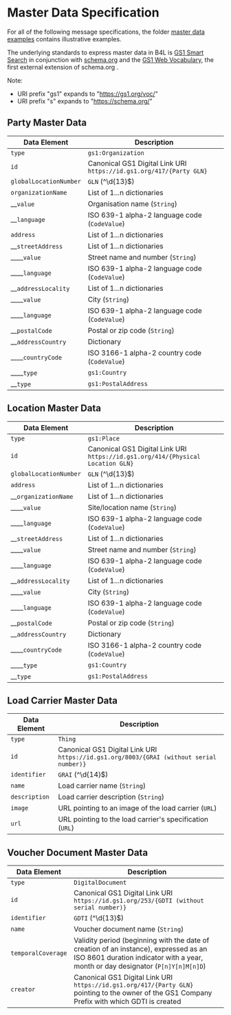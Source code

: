 # Master Data Specification

For all of the following message specifications, the folder [master data examples](masterDataExamples) contains illustrative examples.

The underlying standards to express master data in B4L is [GS1 Smart Search](https://www.gs1.org/standards/gs1-smartsearch/1-6) in conjunction with [schema.org](https://schema.org/) and the [GS1 Web Vocabulary](https://www.gs1.org/gs1-web-vocabulary), the first external extension of schema.org .

Note:
* URI prefix "gs1" expands to "https://gs1.org/voc/"
* URI prefix "s" expands to "https://schema.org/"

## Party Master Data

| Data Element | Description |
| --- | -- |
| `type` | `gs1:Organization` |
| `id` | Canonical GS1 Digital Link URI `https://id.gs1.org/417/{Party GLN}` |
| `globalLocationNumber` | `GLN` (^\d{13}$) |
| `organizationName` | List of 1...n dictionaries |
| __`value` | Organisation name (`String`) |
| __`language` | ISO 639-1 alpha-2 language code (`CodeValue`) |
| `address` | List of 1...n dictionaries |
| __`streetAddress` | List of 1...n dictionaries |
| ____`value` | Street name and number (`String`) |
| ____`language` | ISO 639-1 alpha-2 language code (`CodeValue`) |
| __`addressLocality` | List of 1...n dictionaries |
| ____`value` | City (`String`) |
| ____`language` | ISO 639-1 alpha-2 language code (`CodeValue`) |
| __`postalCode` | Postal or zip code  (`String`) |
| __`addressCountry` | Dictionary |
| ____`countryCode` | ISO 3166-1 alpha-2 country code (`CodeValue`) |
| ____`type` | `gs1:Country` |
| __`type` | `gs1:PostalAddress` |

## Location Master Data

| Data Element | Description |
| --- | -- |
| `type` | `gs1:Place` |
| `id` | Canonical GS1 Digital Link URI `https://id.gs1.org/414/{Physical Location GLN}` |
| `globalLocationNumber` | `GLN` (^\d{13}$) |
| `address` | List of 1...n dictionaries |
| __`organizationName` | List of 1...n dictionaries |
| ____`value` | Site/location name (`String`) |
| ____`language` | ISO 639-1 alpha-2 language code (`CodeValue`) |
|  __`streetAddress` | List of 1...n dictionaries |
|  ____`value` | Street name and number (`String`) |
|  ____`language` | ISO 639-1 alpha-2 language code (`CodeValue`) |
|  __`addressLocality` | List of 1...n dictionaries |
|  ____`value` | City (`String`) |
|  ____`language` | ISO 639-1 alpha-2 language code (`CodeValue`) |
|  __`postalCode` | Postal or zip code  (`String`) |
|  __`addressCountry` | Dictionary |
|  ____`countryCode` | ISO 3166-1 alpha-2 country code (`CodeValue`) |
|  ____`type` | `gs1:Country` |
|  __`type` | `gs1:PostalAddress` |

## Load Carrier Master Data

| Data Element | Description |
| --- | -- |
| `type` | `Thing` |
| `id` | Canonical GS1 Digital Link URI `https://id.gs1.org/8003/{GRAI (without serial number)}` |
| `identifier` | `GRAI` (^\d{14}$) |
| `name` | Load carrier name (`String`) |
| `description` | Load carrier description (`String`) |
| `image` | URL pointing to an image of the load carrier (`URL`) |
| `url` | URL pointing to the load carrier's specification (`URL`) |

## Voucher Document Master Data

| Data Element | Description |
| --- | -- |
| `type` | `DigitalDocument` |
| `id` | Canonical GS1 Digital Link URI `https://id.gs1.org/253/{GDTI (without serial number)}` |
| `identifier` | `GDTI` (^\d{13}$) |
| `name` | Voucher document name (`String`) |
| `temporalCoverage` | Validity period (beginning with the date of creation of an instance), expressed as an ISO 8601 duration indicator with a year, month or day designator (`P[n]Y[n]M[n]D`) |
| `creator` | Canonical GS1 Digital Link URI `https://id.gs1.org/417/{Party GLN}` pointing to the owner of the GS1 Company Prefix with which GDTI is created |
